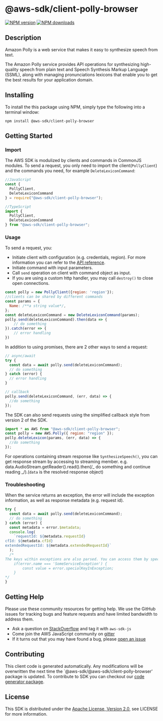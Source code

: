 # @aws-sdk/client-polly-browser

[![NPM version](https://img.shields.io/npm/v/@aws-sdk/client-polly-browser/preview.svg)](https://www.npmjs.com/package/@aws-sdk/client-polly-browser)
[![NPM downloads](https://img.shields.io/npm/dm/@aws-sdk/client-polly-browser.svg)](https://www.npmjs.com/package/@aws-sdk/client-polly-browser)

## Description

<p>Amazon Polly is a web service that makes it easy to synthesize speech from text.</p> <p>The Amazon Polly service provides API operations for synthesizing high-quality speech from plain text and Speech Synthesis Markup Language (SSML), along with managing pronunciations lexicons that enable you to get the best results for your application domain.</p>

## Installing

To install the this package using NPM, simply type the following into a terminal window:

```
npm install @aws-sdk/client-polly-browser
```

## Getting Started

### Import

The AWS SDK is modulized by clients and commands in CommonJS modules. To send a request, you only need to import the client(`PollyClient`) and the commands you need, for example `DeleteLexiconCommand`:

```javascript
//JavaScript
const {
  PollyClient,
  DeleteLexiconCommand
} = require("@aws-sdk/client-polly-browser");
```

```javascript
//TypeScript
import {
  PollyClient,
  DeleteLexiconCommand
} from "@aws-sdk/client-polly-browser";
```

### Usage

To send a request, you:

- Initiate client with configuration (e.g. credentials, region). For more information you can refer to the [API reference][].
- Initiate command with input parameters.
- Call `send` operation on client with command object as input.
- If you are using a custom http handler, you may call `destroy()` to close open connections.

```javascript
const polly = new PollyClient({region: 'region'});
//clients can be shared by different commands
const params = {
  Name: /**a string value*/,
};
const deleteLexiconCommand = new DeleteLexiconCommand(params);
polly.send(deleteLexiconCommand).then(data => {
    // do something
}).catch(error => {
    // error handling
})
```

In addition to using promises, there are 2 other ways to send a request:

```javascript
// async/await
try {
  const data = await polly.send(deleteLexiconCommand);
  // do something
} catch (error) {
  // error handling
}
```

```javascript
// callback
polly.send(deleteLexiconCommand, (err, data) => {
  //do something
});
```

The SDK can also send requests using the simplified callback style from version 2 of the SDK.

```javascript
import * as AWS from "@aws-sdk/client-polly-browser";
const polly = new AWS.Polly({ region: "region" });
polly.deleteLexicon(params, (err, data) => {
  //do something
});
```

For operations containing stream response like `SynthesizeSpeech()`, you can get response stream by accessing to streaming member. e.g. data.AudioStream.getReader().read().then(/_ do something and continue reading _/).(`data` is the resolved response object)

### Troubleshooting

When the service returns an exception, the error will include the exception information, as well as response metadata (e.g. request id).

```javascript
try {
  const data = await polly.send(deleteLexiconCommand);
  // do something
} catch (error) {
  const metadata = error.$metadata;
  console.log(
    `requestId: ${metadata.requestId}
cfId: ${metadata.cfId}
extendedRequestId: ${metadata.extendedRequestId}`
  );
  /*
The keys within exceptions are also parsed. You can access them by specifying exception names:
    if(error.name === 'SomeServiceException') {
        const value = error.specialKeyInException;
    }
*/
}
```

## Getting Help

Please use these community resources for getting help. We use the GitHub issues for tracking bugs and feature requests and have limited bandwidth to address them.

- Ask a question on [StackOverflow](https://stackoverflow.com/questions/tagged/aws-sdk-js) and tag it with `aws-sdk-js`
- Come join the AWS JavaScript community on [gitter](https://gitter.im/aws/aws-sdk-js-v3)
- If it turns out that you may have found a bug, please [open an issue](https://github.com/aws/aws-sdk-js-v3/issues)

## Contributing

This client code is generated automatically. Any modifications will be overwritten the next time the `@aws-sdk/@aws-sdk/client-polly-browser' package is updated. To contribute to SDK you can checkout our [code generator package][].

## License

This SDK is distributed under the
[Apache License, Version 2.0](http://www.apache.org/licenses/LICENSE-2.0),
see LICENSE for more information.

[code generator package]: https://github.com/aws/aws-sdk-js-v3/tree/master/packages/service-types-generator
[api reference]: https://docs.aws.amazon.com/AWSJavaScriptSDK/latest/

